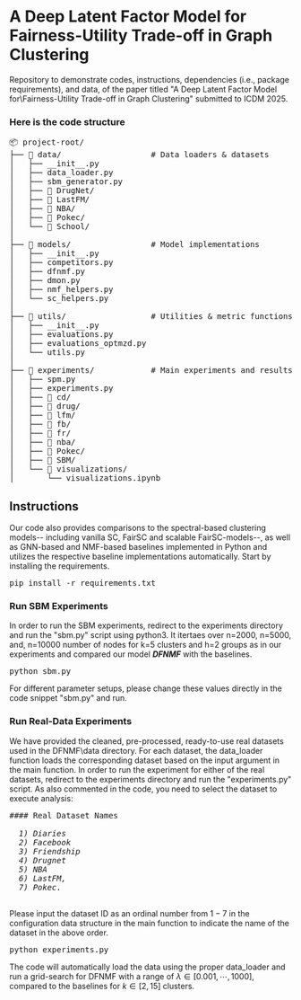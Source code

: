 # A Deep Latent Factor Model for <br /> Fairness-Utility Trade-off in Graph Clustering

Repository to demonstrate codes, instructions, dependencies (i.e., package requirements), and data, of the paper titled "A Deep Latent Factor Model for\\Fairness-Utility Trade-off in Graph Clustering" submitted to ICDM 2025.

### Here is the code structure 
<pre>
📦 project-root/
├── 📂 data/                   # Data loaders & datasets
│   ├── __init__.py
│   ├── data_loader.py
│   ├── sbm_generator.py
│   ├── 📁 DrugNet/
│   ├── 📁 LastFM/
│   ├── 📁 NBA/
│   ├── 📁 Pokec/
│   └── 📁 School/
│
├── 📂 models/                 # Model implementations
│   ├── __init__.py
│   ├── competitors.py
│   ├── dfnmf.py
│   ├── dmon.py
│   ├── nmf_helpers.py
│   └── sc_helpers.py
│
├── 📂 utils/                  # Utilities & metric functions
│   ├── __init__.py
│   ├── evaluations.py
│   ├── evaluations_optmzd.py
│   └── utils.py
│
├── 📂 experiments/            # Main experiments and results
│   ├── spm.py
│   ├── experiments.py
│   ├── 📁 cd/
│   ├── 📁 drug/
│   ├── 📁 lfm/
│   ├── 📁 fb/
│   ├── 📁 fr/
│   ├── 📁 nba/
│   ├── 📁 Pokec/
│   ├── 📁 SBM/
│   └── 📁 visualizations/
│       └── visualizations.ipynb
</pre>


## Instructions 
Our code also provides comparisons to the spectral-based clustering models-- including vanilla SC, FairSC and scalable FairSC-models--, as well as GNN-based and NMF-based baselines implemented in Python and utilizes the respective baseline implementations automatically.
Start by installing the requirements.
<pre>
pip install -r requirements.txt
</pre>


### Run SBM Experiments
In order to run the SBM experiments, redirect to the experiments directory and run the "sbm.py" script using python3. It itertaes over n=2000, n=5000, 
and, n=10000 number of nodes for k=5 clusters and h=2 groups as in our experiments and compared our model **_DFNMF_** with the baselines.

<pre>
python sbm.py
</pre>

For different parameter setups, please change these values directly in the code snippet "sbm.py" and run. 

### Run Real-Data Experiments
We have provided the cleaned, pre-processed, ready-to-use real datasets used in the DFNMF\data directory. For each dataset, the data_loader function loads the corresponding dataset based on the input argument in the main function.
In order to run the experiment for either of the real datasets, redirect to the experiments directory and run the "experiments.py" script. 
As also commented in the code, you need to select the dataset to execute analysis: 
<pre>
#### Real Dataset Names
  <i> 
  1) Diaries 
  2) Facebook 
  3) Friendship 
  4) Drugnet 
  5) NBA 
  6) LastFM, 
  7) Pokec. 
  </i>
</pre>
  
Please input the dataset ID as an ordinal number from $1-7$ in the configuration data structure in the main function to indicate the name of the dataset in the above order. 

<pre>
python experiments.py
</pre>

The code will automatically load the data using the proper data_loader and run a grid-search for DFNMF with a range of $\lambda \in [0.001,\cdots,1000]$, 
compared to the baselines for $k \in [2,15]$ clusters.

<!-- ### Visualizations
The notebook that visualizes our obtained results can be found under the "experiments\visualizations" directory. -->
